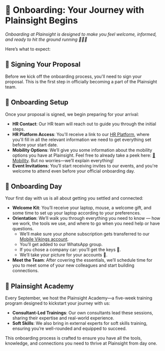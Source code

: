 # 👋 Onboarding: Your Journey with Plainsight Begins

_Onboarding at Plainsight is designed to make you feel welcome, informed, and ready to hit the ground running 🏃‍♂️‍➡️_

Here’s what to expect:

## 🚀 Signing Your Proposal
Before we kick off the onboarding process, you'll need to sign your proposal. This is the first step in officially becoming a part of the Plainsight team.

## 🚀 Onboarding Setup
Once your proposal is signed, we begin preparing for your arrival:

- **HR Contact**: Our HR team will reach out to guide you through the initial steps.
- **HR Platform Access**: You'll receive a link to our [HR Platform](https://selfservice.officient.io), where you'll fill in all the relevant information we need to get everything set before your start date. 
- **Mobility Options**: We’ll give you some information about the mobility options you have at Plainsight. Feel free to already take a peek here: [🚗 Mobility](Mobility.md). But no worries—we’ll explain everything!
- **Event Invitations**: You’ll start receiving invites to our events, and you're welcome to attend even before your official onboarding day.

## 🚀 Onboarding Day
Your first day with us is all about getting you settled and connected:

- **Welcome Kit**: You’ll receive your laptop, mouse, a welcome gift, and some time to set up your laptop according to your preferences.
- **Orientation**: We’ll walk you through everything you need to know — how we work, the tools we use, and where to go when you need help or have questions.
  - We’ll make sure your phone subscription gets transferred to our [Mobile Vikings account](https://mobilevikings.be).
  - You’ll get added to our WhatsApp group.
  - If you chose a company car: you’ll get the keys 🔑.
  - We’ll take your picture for your accounts 📸.
- **Meet the Team**: After covering the essentials, we’ll schedule time for you to meet some of your new colleagues and start building connections.

## 🚀 Plainsight Academy
Every September, we host the Plainsight Academy—a five-week training program designed to kickstart your journey with us:

- **Consultant-Led Trainings**: Our own consultants lead these sessions, sharing their expertise and real-world experience.
- **Soft Skills**: We also bring in external experts for soft skills training, ensuring you’re well-rounded and equipped to succeed.

This onboarding process is crafted to ensure you have all the tools, knowledge, and connections you need to thrive at Plainsight from day one.

